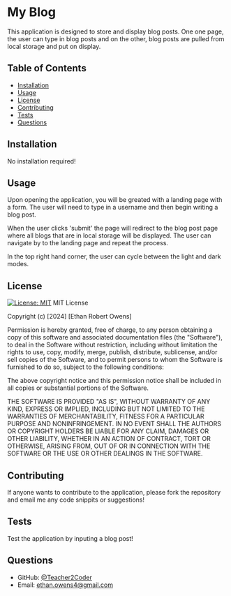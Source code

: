 # My Blog
This application is designed to  store and display blog posts. One one page, the user can type in blog posts and on the other, blog posts are pulled from local storage and put on display.
 
## Table of Contents
* [Installation](#installation)
* [Usage](#usage)
* [License](#license)
* [Contributing](#contributing)
* [Tests](#tests)
* [Questions](#questions)
 
## Installation
No installation required!
 
## Usage
Upon opening the application, you will be greated with a landing page with a form. The user will need to type in a username and then begin writing a blog post. 

When the user clicks 'submit' the page will redirect to the blog post page where all blogs that are in local storage will be displayed. The user can  navigate by to the landing page and repeat the process. 

In the top right hand corner, the user can cycle between the light and dark modes.
 
## License
[![License: MIT](https://img.shields.io/badge/License-MIT-yellow.svg)](https://opensource.org/licenses/MIT)
MIT License

Copyright (c) [2024] [Ethan Robert Owens]

Permission is hereby granted, free of charge, to any person obtaining a copy
of this software and associated documentation files (the "Software"), to deal
in the Software without restriction, including without limitation the rights
to use, copy, modify, merge, publish, distribute, sublicense, and/or sell
copies of the Software, and to permit persons to whom the Software is
furnished to do so, subject to the following conditions:

The above copyright notice and this permission notice shall be included in all
copies or substantial portions of the Software.

THE SOFTWARE IS PROVIDED "AS IS", WITHOUT WARRANTY OF ANY KIND, EXPRESS OR
IMPLIED, INCLUDING BUT NOT LIMITED TO THE WARRANTIES OF MERCHANTABILITY,
FITNESS FOR A PARTICULAR PURPOSE AND NONINFRINGEMENT. IN NO EVENT SHALL THE
AUTHORS OR COPYRIGHT HOLDERS BE LIABLE FOR ANY CLAIM, DAMAGES OR OTHER
LIABILITY, WHETHER IN AN ACTION OF CONTRACT, TORT OR OTHERWISE, ARISING FROM,
OUT OF OR IN CONNECTION WITH THE SOFTWARE OR THE USE OR OTHER DEALINGS IN THE
SOFTWARE.
 
## Contributing
If anyone wants to contribute to the application, please fork the repository and email me any code snippits or suggestions!
 
## Tests
Test the application by inputing a blog post!
 
## Questions
* GitHub: [@Teacher2Coder](https://www.github.com/Teacher2Coder)
* Email: ethan.owens4@gmail.com